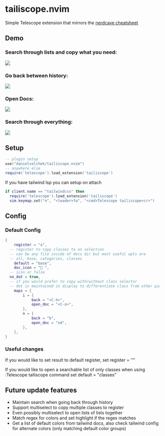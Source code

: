 # tailiscope.nvim

Simple Telescope extension that mirrors the [nerdcave cheatsheet](https://nerdcave.com/tailwind-cheat-sheet)

## Demo

### Search through lists and copy what you need:

![](https://github.com/DanielVolchek/tailiscope-media/blob/main/gifs/main.gif)

### Go back between history:

![](https://github.com/DanielVolchek/tailiscope-media/blob/main/gifs/back.gif)

### Open Docs:

![](https://github.com/DanielVolchek/tailiscope-media/blob/main/gifs/docs.gif)

### Search through everything:

![](https://github.com/DanielVolchek/tailiscope-media/blob/main/gifs/all.gif)

## Setup

```lua
-- plugin setup
use("danielvolchek/tailiscope.nvim")
-- anywhere else
require('telescope').load_extension('tailiscope')
```

If you have tailwind lsp you can setup on attach

```lua
if client.name == "tailwindcss" then
  require('telescope').load_extension('tailiscope')
  vim.keymap.set("n", "<leader>fw", "<cmd>Telescope tailiscope<cr>")
```

## Config

### Default Config

```lua
{
	register = "a",
  -- register to copy classes to on selection
  -- can be any file inside of docs dir but most useful opts are
  -- all, base, categories, classes
	default = "base",
	doc_icon = " ",
  -- icon or false
  no_dot = true,
  -- if you would prefer to copy with/without class selector
  -- dot is maintained in display to differentiate class from other pickers
	maps = {
		i = {
			back = "<C-h>",
			open_doc = "<C-o>",
		},
		n = {
			back = "b",
			open_doc = "od",
		},
	},
}
```

### Useful changes

If you would like to set result to default register, set register = '"'

If you would like to open a searchable list of only classes when using :Telescope tailiscope command set default = "classes"

## Future update features

- Maintain search when going back through history
- Support multiselect to copy multiple classes to register
- Even possibly multiselect to open lists of lists together
- Match regex for colors and set highlight if the regex matches
- Get a list of default colors from tailwind docs, also check tailwind config for alternate colors (only matching default color groups)

